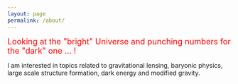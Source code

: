 ```yaml
---
layout: page
permalink: /about/
---
```


<p>
<font size="4.8"  >
<span style="color:red"> Looking at the "bright" Universe and punching numbers for the "dark" one ... ! </span>
</font>
</p>


<p>
I am interested in topics related to gravitational lensing, baryonic physics, large scale structure formation, dark energy and modified gravity.

</p>

